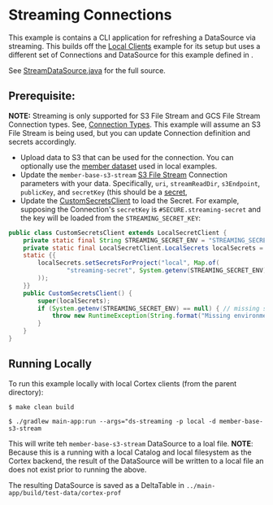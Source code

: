 # Streaming Connections

This example is contains a CLI application for refreshing a DataSource via streaming. This builds off
the [Local Clients](../local-clients/README.md) example for its setup but uses a different set of Connections and DataSource for this example defined in .

See [StreamDataSource.java](./src/main/java/com/c12e/cortex/examples/streaming/StreamingDataSource.java) for the full source.

## Prerequisite:

**NOTE:** Streaming is only supported for S3 File Stream and GCS File Stream Connection types. See, [Connection Types](https://cognitivescale.github.io/cortex-fabric/docs/reference-guides/connection-types).
This example will assume an S3 File Stream is being used, but you can update Connection definition and secrets accordingly.

* Upload data to S3 that can be used for the connection. You can optionally use the [member dataset](../main-app/src/main/resources/data/members_100_v14.csv) used in local examples.
* Update the `member-base-s3-stream` [S3 File Stream](https://cognitivescale.github.io/cortex-fabric/docs/reference-guides/connection-types#s3-file-stream-connections)
  Connection parameters with your data. Specifically, `uri`, `streamReadDir`, `s3Endpoint`, `publicKey`, and `secretKey`
  (this should be a [secret](https://cognitivescale.github.io/cortex-fabric/docs/administration/secrets),
* Update the [CustomSecretsClient](../local-clients/README.md#secrets) to load the Secret. For example, supposing the Connection's `secretKey` is `#SECURE.streaming-secret` and the key will be loaded from the `STREAMING_SECRET_KEY`:
```java
public class CustomSecretsClient extends LocalSecretClient {
    private static final String STREAMING_SECRET_ENV = "STREAMING_SECRET_KEY";
    private static final LocalSecretClient.LocalSecrets localSecrets = new LocalSecretClient.LocalSecrets();
    static {{
        localSecrets.setSecretsForProject("local", Map.of(
                "streaming-secret", System.getenv(STREAMING_SECRET_ENV)
        ));
    }}
    public CustomSecretsClient() {
        super(localSecrets);
        if (System.getenv(STREAMING_SECRET_ENV) == null) { // missing secret key
            throw new RuntimeException(String.format("Missing environment variable '%s' for local secrets client", STREAMING_SECRET_ENV));
        }
    }
}
```

## Running Locally

To run this example locally with local Cortex clients (from the parent directory):
```
$ make clean build

$ ./gradlew main-app:run --args="ds-streaming -p local -d member-base-s3-stream
```

This will write teh `member-base-s3-stream` DataSource to a loal file. **NOTE**: Because this is a running with a local Catalog
and local filesystem as the Cortex backend, the result of the DataSource will be written to a local file an does not exist
prior to running the above.

The resulting DataSource is saved as a DeltaTable in `../main-app/build/test-data/cortex-prof`
